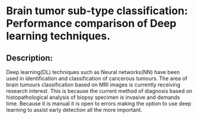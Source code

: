 # Brain tumor sub-type classification: Performance comparison of Deep learning techniques.
## Description:
Deep learning(DL) techniques such as Neural networks(NN) have been used in identification and classification of cancerous tumours. The area of brain tumours classification based on MRI images is currently receiving research interest. This is because the current method of diagnosis based on histopathological analysis of biopsy specimen is invasive and demands time. Because it is manual it is open to errors making the option to use deep learning to assist early detection all the more important.
